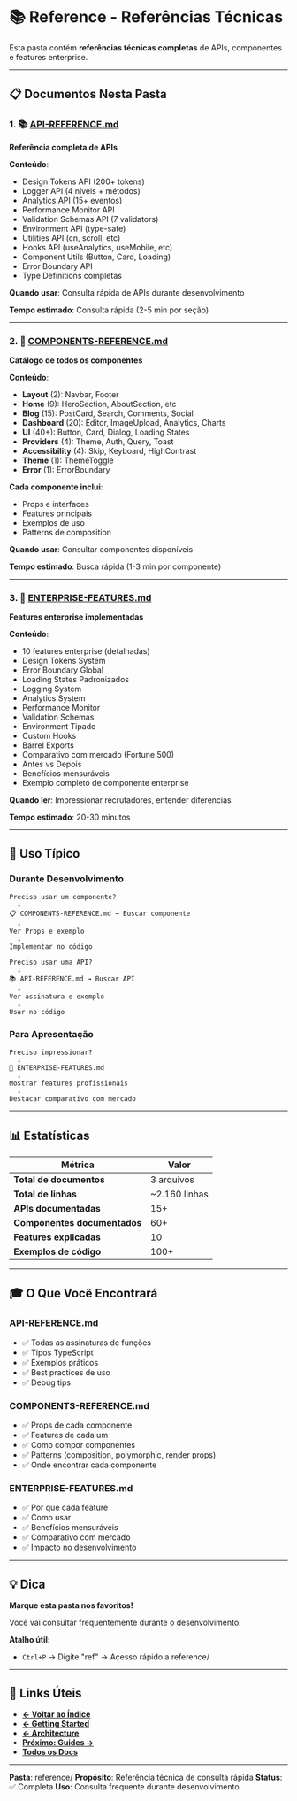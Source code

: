 # 📚 Reference - Referências Técnicas

Esta pasta contém **referências técnicas completas** de APIs, componentes e features enterprise.

---

## 📋 Documentos Nesta Pasta

### 1. 📚 [API-REFERENCE.md](API-REFERENCE.md)

**Referência completa de APIs**

**Conteúdo**:
- Design Tokens API (200+ tokens)
- Logger API (4 níveis + métodos)
- Analytics API (15+ eventos)
- Performance Monitor API
- Validation Schemas API (7 validators)
- Environment API (type-safe)
- Utilities API (cn, scroll, etc)
- Hooks API (useAnalytics, useMobile, etc)
- Component Utils (Button, Card, Loading)
- Error Boundary API
- Type Definitions completas

**Quando usar**: Consulta rápida de APIs durante desenvolvimento

**Tempo estimado**: Consulta rápida (2-5 min por seção)

---

### 2. 🧩 [COMPONENTS-REFERENCE.md](COMPONENTS-REFERENCE.md)

**Catálogo de todos os componentes**

**Conteúdo**:
- **Layout** (2): Navbar, Footer
- **Home** (9): HeroSection, AboutSection, etc
- **Blog** (15): PostCard, Search, Comments, Social
- **Dashboard** (20): Editor, ImageUpload, Analytics, Charts
- **UI** (40+): Button, Card, Dialog, Loading States
- **Providers** (4): Theme, Auth, Query, Toast
- **Accessibility** (4): Skip, Keyboard, HighContrast
- **Theme** (1): ThemeToggle
- **Error** (1): ErrorBoundary

**Cada componente inclui**:
- Props e interfaces
- Features principais
- Exemplos de uso
- Patterns de composition

**Quando usar**: Consultar componentes disponíveis

**Tempo estimado**: Busca rápida (1-3 min por componente)

---

### 3. 🌟 [ENTERPRISE-FEATURES.md](ENTERPRISE-FEATURES.md)

**Features enterprise implementadas**

**Conteúdo**:
- 10 features enterprise (detalhadas)
- Design Tokens System
- Error Boundary Global
- Loading States Padronizados
- Logging System
- Analytics System
- Performance Monitor
- Validation Schemas
- Environment Tipado
- Custom Hooks
- Barrel Exports
- Comparativo com mercado (Fortune 500)
- Antes vs Depois
- Benefícios mensuráveis
- Exemplo completo de componente enterprise

**Quando ler**: Impressionar recrutadores, entender diferencias

**Tempo estimado**: 20-30 minutos

---

## 🎯 Uso Típico

### Durante Desenvolvimento

```
Preciso usar um componente?
  ↓
📋 COMPONENTS-REFERENCE.md → Buscar componente
  ↓
Ver Props e exemplo
  ↓
Implementar no código
```

```
Preciso usar uma API?
  ↓
📚 API-REFERENCE.md → Buscar API
  ↓
Ver assinatura e exemplo
  ↓
Usar no código
```

### Para Apresentação

```
Preciso impressionar?
  ↓
🌟 ENTERPRISE-FEATURES.md
  ↓
Mostrar features profissionais
  ↓
Destacar comparativo com mercado
```

---

## 📊 Estatísticas

| Métrica | Valor |
|---------|-------|
| **Total de documentos** | 3 arquivos |
| **Total de linhas** | ~2.160 linhas |
| **APIs documentadas** | 15+ |
| **Componentes documentados** | 60+ |
| **Features explicadas** | 10 |
| **Exemplos de código** | 100+ |

---

## 🎓 O Que Você Encontrará

### API-REFERENCE.md

- ✅ Todas as assinaturas de funções
- ✅ Tipos TypeScript
- ✅ Exemplos práticos
- ✅ Best practices de uso
- ✅ Debug tips

### COMPONENTS-REFERENCE.md

- ✅ Props de cada componente
- ✅ Features de cada um
- ✅ Como compor componentes
- ✅ Patterns (composition, polymorphic, render props)
- ✅ Onde encontrar cada componente

### ENTERPRISE-FEATURES.md

- ✅ Por que cada feature
- ✅ Como usar
- ✅ Benefícios mensuráveis
- ✅ Comparativo com mercado
- ✅ Impacto no desenvolvimento

---

## 💡 Dica

**Marque esta pasta nos favoritos!**

Você vai consultar frequentemente durante o desenvolvimento.

**Atalho útil**:
- `Ctrl+P` → Digite "ref" → Acesso rápido a reference/

---

## 🔗 Links Úteis

- **[← Voltar ao Índice](../README.md)**
- **[← Getting Started](../getting-started/)**
- **[← Architecture](../architecture/)**
- **[Próximo: Guides →](../guides/)**
- **[Todos os Docs](../INDEX.md)**

---

**Pasta**: reference/
**Propósito**: Referência técnica de consulta rápida
**Status**: ✅ Completa
**Uso**: Consulta frequente durante desenvolvimento

